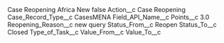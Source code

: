 <?xml version="1.0" encoding="UTF-8"?>
<CustomMetadata xmlns="http://soap.sforce.com/2006/04/metadata" xmlns:xsi="http://www.w3.org/2001/XMLSchema-instance" xmlns:xsd="http://www.w3.org/2001/XMLSchema">
    <label>Case Reopening Africa New</label>
    <protected>false</protected>
    <values>
        <field>Action__c</field>
        <value xsi:type="xsd:string">Case Reopening</value>
    </values>
    <values>
        <field>Case_Record_Type__c</field>
        <value xsi:type="xsd:string">CasesMENA</value>
    </values>
    <values>
        <field>Field_API_Name__c</field>
        <value xsi:nil="true"/>
    </values>
    <values>
        <field>Points__c</field>
        <value xsi:type="xsd:double">3.0</value>
    </values>
    <values>
        <field>Reopening_Reason__c</field>
        <value xsi:type="xsd:string">new query</value>
    </values>
    <values>
        <field>Status_From__c</field>
        <value xsi:type="xsd:string">Reopen</value>
    </values>
    <values>
        <field>Status_To__c</field>
        <value xsi:type="xsd:string">Closed</value>
    </values>
    <values>
        <field>Type_of_Task__c</field>
        <value xsi:nil="true"/>
    </values>
    <values>
        <field>Value_From__c</field>
        <value xsi:nil="true"/>
    </values>
    <values>
        <field>Value_To__c</field>
        <value xsi:nil="true"/>
    </values>
</CustomMetadata>
